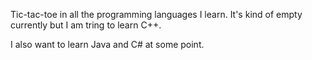 Tic-tac-toe in all the programming languages I learn.
It's kind of empty currently but I am tring to learn C++.

I also want to learn Java and C# at some point.